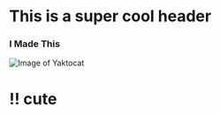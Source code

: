 # This is a super cool header
### I Made This
![Image of Yaktocat](https://octodex.github.com/images/yaktocat.png)
# !! cute

